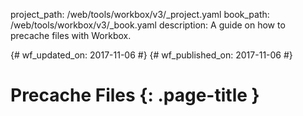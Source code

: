 project_path: /web/tools/workbox/v3/_project.yaml
book_path: /web/tools/workbox/v3/_book.yaml
description: A guide on how to precache files with Workbox.

{# wf_updated_on: 2017-11-06 #}
{# wf_published_on: 2017-11-06 #}

# Precache Files {: .page-title }
